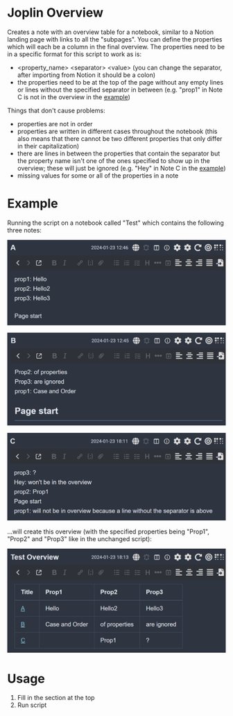 # Joplin Overview
Creates a note with an overview table for a notebook, similar to a Notion 
landing page with links to all the "subpages". 
You can define the properties which will each be a column in the final overview.
The properties need to be in a specific format for this script to work as is: 
- \<property_name> \<separator> \<value> (you can change the separator, after 
importing from Notion it should be a colon)
- the properties need to be at the top of the page without any empty lines or 
lines without the specified separator in between (e.g. "prop1" in Note C is not in the overview in the [example](#example))

Things that don't cause problems:
- properties are not in order
- properties are written in different cases throughout the notebook
(this also means that there cannot 
be two different properties that only differ in their capitalization)
- there are lines in between the properties that contain the separator 
but the property name isn't one of the ones specified to show up in the overview;
these will just be ignored
(e.g. "Hey" in Note C in the [example](#example))
- missing values for some or all of the properties in a note

# Example
Running the script on a notebook called "Test" which contains the following
three notes:

![Note A](docs/Note-A.png)

![Note B](docs/Note-B.png)

![Note C](docs/Note-C.png)

…will create this overview (with the specified 
properties being "Prop1", "Prop2" and "Prop3" like in the unchanged script):

![Overview](docs/Overview.png)

# Usage
1. Fill in the section at the top
2. Run script